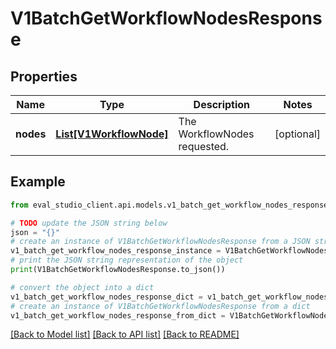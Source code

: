 # V1BatchGetWorkflowNodesResponse


## Properties

Name | Type | Description | Notes
------------ | ------------- | ------------- | -------------
**nodes** | [**List[V1WorkflowNode]**](V1WorkflowNode.md) | The WorkflowNodes requested. | [optional] 

## Example

```python
from eval_studio_client.api.models.v1_batch_get_workflow_nodes_response import V1BatchGetWorkflowNodesResponse

# TODO update the JSON string below
json = "{}"
# create an instance of V1BatchGetWorkflowNodesResponse from a JSON string
v1_batch_get_workflow_nodes_response_instance = V1BatchGetWorkflowNodesResponse.from_json(json)
# print the JSON string representation of the object
print(V1BatchGetWorkflowNodesResponse.to_json())

# convert the object into a dict
v1_batch_get_workflow_nodes_response_dict = v1_batch_get_workflow_nodes_response_instance.to_dict()
# create an instance of V1BatchGetWorkflowNodesResponse from a dict
v1_batch_get_workflow_nodes_response_from_dict = V1BatchGetWorkflowNodesResponse.from_dict(v1_batch_get_workflow_nodes_response_dict)
```
[[Back to Model list]](../README.md#documentation-for-models) [[Back to API list]](../README.md#documentation-for-api-endpoints) [[Back to README]](../README.md)


